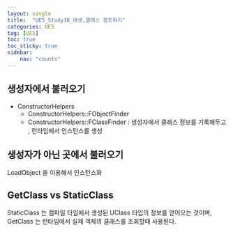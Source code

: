 ```yaml
---
layout: single
title:  "UE5_Study38_에셋,클래스 참조하기"
categories: UE5
tag: [UE5]
toc: true
toc_sticky: true
sidebar:
    nav: "counts"
---
```


## 생성자에서 불러오기
* ConstructorHelpers
    * ConstructorHelpers::FObjectFinder
    * ConstructorHelpers::FClassFinder : 생성자에서 클래스 정보를 기록해두고 , 런타임에서 인스턴스를 생성


## 생성자가 아닌 곳에서 불러오기

LoadObject 을 이용해서 인스턴스화 


## GetClass vs StaticClass

StaticClass 는 컴파일 타임에서 생성된 UClass 타입의 정보를 얻어오는 것이며, GetClass 는 런타임에서 실제 객체의 클래스를 조회할때 사용된다.
